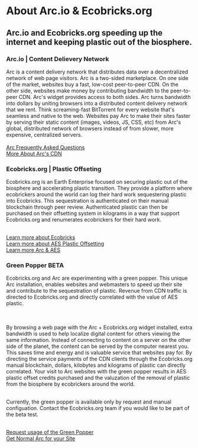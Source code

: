  <h1>About Arc.io & Ecobricks.org</h1>
 
 <h2>Arc.io and Ecobricks.org speeding up the internet and keeping plastic out of the biosphere.</h2>

<h3>Arc.io  |  Content Delievery Network</h3>
Arc is a content delivery network that distributes data over a decentralized network of web page visitors.  Arc is a two-sided marketplace. On one side of the market, websites buy a fast, low-cost peer-to-peer CDN. On the other side, websites make money by contributing bandwidth to the peer-to-peer CDN. Arc's widget provides access to both sides.  Arc turns bandwidth into dollars by uniting browsers into a distributed content delivery network that we rent. Think screaming-fast BitTorrent for every website that's seamless and native to the web. Websites pay Arc to make their sites faster by serving their static content (images, videos, JS, CSS, etc) from Arc's global, distributed network of browsers instead of from slower, more expensive, centralized servers.
<br>
<br>
<a href="http://arc.io/about/">Arc Frequently Asked Questions</a><br>
<a href="http://arc.io/cdn/">More About Arc's CDN</a>

<h3>Ecobricks.org | Plastic Offseting</h3>
Ecobricks.org is an Earth Enterprise focused on securing plastic out of the biosphere and accelerating plastic transition.  They provide a platform where ecobrickers around the world can log their hard work sequestering plastic into Ecobricks.  This sequestration is authenticated on their manual blockchain through peer review.  Authenticated plastic can then be purchased on their offsetting system in kilograms in a way that support Ecobricks.org and renumerates ecobrickers for their hard work.
<br><br>

<a href="http://ecobricks.org/ecobricks">Learn more about Ecobricks</a><br>
<a href="http://ecobricks.org/aes">Learn more about AES Plastic Offsetting</a><br>
<a href="http://ecobricks.org/faqs#arc">Learn more Arc & AES</a>

<h3>Green Popper BETA</h3>

Ecobricks.org and Arc are experimenting with a green popper.  This unique Arc installation, enables websites and webmasters to speed up their site and contribute to the sequestration of plastic.  Revenue from CDN traffic is directed to Ecobricks.org and directly correlated with the value of AES plastic.  
<br><br>

By browsing a web page with the Arc + Ecobricks.org widget installed, extra bandwidth is used to help localize digital content for others viewing the same information.  Instead of connecting to content on a server on the other side of the planet, the content can be served by the computer nearest you.  This saves time and energy and is valuable service that websites pay for.  By directing the service payments of the CDN clients through the Ecobricks.org manual blockchain, dollars, kilobytes and kilograms of plastic can directly correlated.  Your visit to Arc websites with the green popper results in AES plastic offset credits purchased and the valuzation of the removal of plastic from the biosphere by ecobrickers around the world.
<br><br>

Currently, the green popper is available only by request and manual configuation.  Contact the Ecobricks.org team if you would like to be part of the beta test.
<br><br>

<a href="http://ecobricks.org/contact">Request usage of the Green Popper</a><br>
<a href="http://ecobricks.org/contact">Get Normal Arc for your Site</a>
<br><br>






